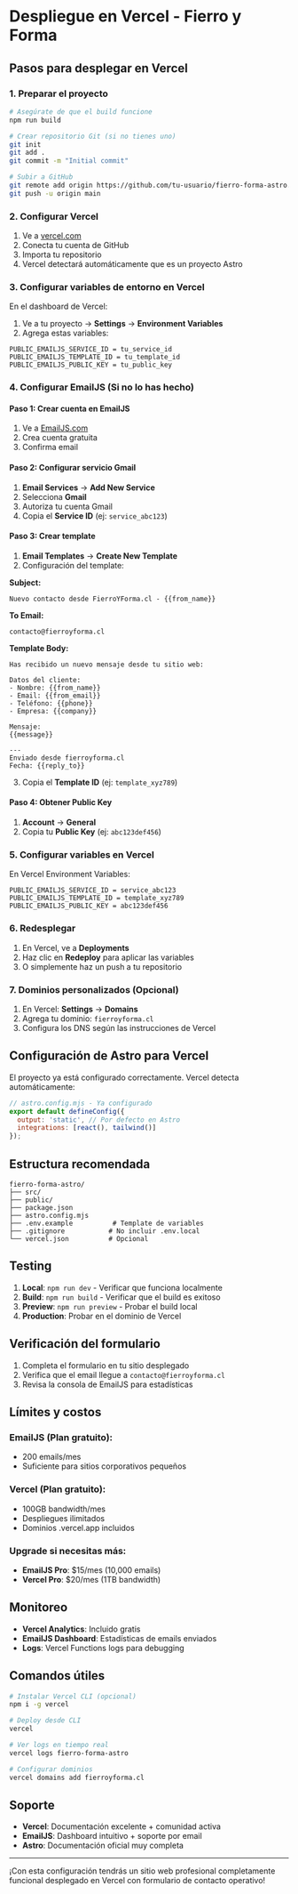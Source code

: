 # Despliegue en Vercel - Fierro y Forma

## Pasos para desplegar en Vercel

### 1. Preparar el proyecto

```bash
# Asegúrate de que el build funcione
npm run build

# Crear repositorio Git (si no tienes uno)
git init
git add .
git commit -m "Initial commit"

# Subir a GitHub
git remote add origin https://github.com/tu-usuario/fierro-forma-astro.git
git push -u origin main
```

### 2. Configurar Vercel

1. Ve a [vercel.com](https://vercel.com/)
2. Conecta tu cuenta de GitHub
3. Importa tu repositorio
4. Vercel detectará automáticamente que es un proyecto Astro

### 3. Configurar variables de entorno en Vercel

En el dashboard de Vercel:

1. Ve a tu proyecto → **Settings** → **Environment Variables**
2. Agrega estas variables:

```
PUBLIC_EMAILJS_SERVICE_ID = tu_service_id
PUBLIC_EMAILJS_TEMPLATE_ID = tu_template_id  
PUBLIC_EMAILJS_PUBLIC_KEY = tu_public_key
```

### 4. Configurar EmailJS (Si no lo has hecho)

#### Paso 1: Crear cuenta en EmailJS
1. Ve a [EmailJS.com](https://www.emailjs.com/)
2. Crea cuenta gratuita
3. Confirma email

#### Paso 2: Configurar servicio Gmail
1. **Email Services** → **Add New Service**
2. Selecciona **Gmail**
3. Autoriza tu cuenta Gmail
4. Copia el **Service ID** (ej: `service_abc123`)

#### Paso 3: Crear template
1. **Email Templates** → **Create New Template**
2. Configuración del template:

**Subject:**
```
Nuevo contacto desde FierroYForma.cl - {{from_name}}
```

**To Email:**
```
contacto@fierroyforma.cl
```

**Template Body:**
```
Has recibido un nuevo mensaje desde tu sitio web:

Datos del cliente:
- Nombre: {{from_name}}
- Email: {{from_email}}
- Teléfono: {{phone}}
- Empresa: {{company}}

Mensaje:
{{message}}

---
Enviado desde fierroyforma.cl
Fecha: {{reply_to}}
```

3. Copia el **Template ID** (ej: `template_xyz789`)

#### Paso 4: Obtener Public Key
1. **Account** → **General**
2. Copia tu **Public Key** (ej: `abc123def456`)

### 5. Configurar variables en Vercel

En Vercel Environment Variables:

```
PUBLIC_EMAILJS_SERVICE_ID = service_abc123
PUBLIC_EMAILJS_TEMPLATE_ID = template_xyz789
PUBLIC_EMAILJS_PUBLIC_KEY = abc123def456
```

### 6. Redesplegar

1. En Vercel, ve a **Deployments**
2. Haz clic en **Redeploy** para aplicar las variables
3. O simplemente haz un push a tu repositorio

### 7. Dominios personalizados (Opcional)

1. En Vercel: **Settings** → **Domains**
2. Agrega tu dominio: `fierroyforma.cl`
3. Configura los DNS según las instrucciones de Vercel

## Configuración de Astro para Vercel

El proyecto ya está configurado correctamente. Vercel detecta automáticamente:

```javascript
// astro.config.mjs - Ya configurado
export default defineConfig({
  output: 'static', // Por defecto en Astro
  integrations: [react(), tailwind()]
});
```

## Estructura recomendada

```
fierro-forma-astro/
├── src/
├── public/
├── package.json
├── astro.config.mjs
├── .env.example          # Template de variables
├── .gitignore           # No incluir .env.local
└── vercel.json          # Opcional
```

## Testing

1. **Local**: `npm run dev` - Verificar que funciona localmente
2. **Build**: `npm run build` - Verificar que el build es exitoso  
3. **Preview**: `npm run preview` - Probar el build local
4. **Production**: Probar en el dominio de Vercel

## Verificación del formulario

1. Completa el formulario en tu sitio desplegado
2. Verifica que el email llegue a `contacto@fierroyforma.cl`
3. Revisa la consola de EmailJS para estadísticas

## Límites y costos

### EmailJS (Plan gratuito):
- 200 emails/mes
- Suficiente para sitios corporativos pequeños

### Vercel (Plan gratuito):
- 100GB bandwidth/mes
- Despliegues ilimitados
- Dominios .vercel.app incluidos

### Upgrade si necesitas más:
- **EmailJS Pro**: $15/mes (10,000 emails)
- **Vercel Pro**: $20/mes (1TB bandwidth)

## Monitoreo

- **Vercel Analytics**: Incluido gratis
- **EmailJS Dashboard**: Estadísticas de emails enviados
- **Logs**: Vercel Functions logs para debugging

## Comandos útiles

```bash
# Instalar Vercel CLI (opcional)
npm i -g vercel

# Deploy desde CLI
vercel

# Ver logs en tiempo real
vercel logs fierro-forma-astro

# Configurar dominios
vercel domains add fierroyforma.cl
```

## Soporte

- **Vercel**: Documentación excelente + comunidad activa
- **EmailJS**: Dashboard intuitivo + soporte por email
- **Astro**: Documentación oficial muy completa

---

¡Con esta configuración tendrás un sitio web profesional completamente funcional desplegado en Vercel con formulario de contacto operativo!